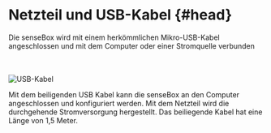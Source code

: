 # Netzteil und USB-Kabel {#head}
<div class="description">Die senseBox wird mit einem herkömmlichen Mikro-USB-Kabel angeschlossen und mit dem Computer oder einer Stromquelle verbunden</div>

<div class="line">
    <br>
    <br>
</div>

![USB-Kabel](../../../../pictures/USB_cable.png)

Mit dem beiligenden USB Kabel kann die senseBox an den Computer angeschlossen und konfiguriert werden. Mit dem Netzteil wird die durchgehende Stromversorgung hergestellt. Das beiliegende Kabel hat eine Länge von 1,5 Meter. 